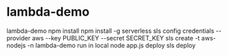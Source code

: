 # lambda-demo
lambda-demo
npm install
npm install -g serverless
sls config credentials --provider aws --key PUBLIC_KEY --secret SECRET_KEY
sls create -t aws-nodejs -n lambda-demo
run in local
node app.js
deploy
sls deploy
